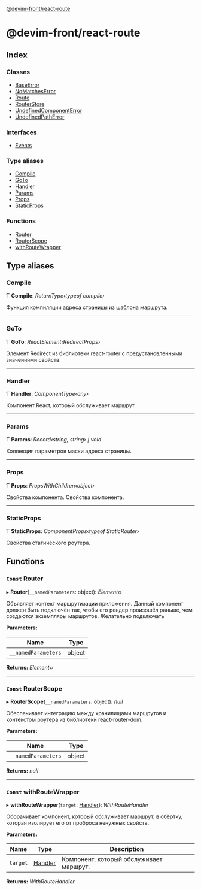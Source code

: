 [@devim-front/react-route](README.md)

# @devim-front/react-route

## Index

### Classes

* [BaseError](classes/baseerror.md)
* [NoMatchesError](classes/nomatcheserror.md)
* [Route](classes/route.md)
* [RouterStore](classes/routerstore.md)
* [UndefinedComponentError](classes/undefinedcomponenterror.md)
* [UndefinedPathError](classes/undefinedpatherror.md)

### Interfaces

* [Events](interfaces/events.md)

### Type aliases

* [Compile](README.md#markdown-header-compile)
* [GoTo](README.md#markdown-header-goto)
* [Handler](README.md#markdown-header-handler)
* [Params](README.md#markdown-header-params)
* [Props](README.md#markdown-header-props)
* [StaticProps](README.md#markdown-header-staticprops)

### Functions

* [Router](README.md#markdown-header-const-router)
* [RouterScope](README.md#markdown-header-const-routerscope)
* [withRouteWrapper](README.md#markdown-header-const-withroutewrapper)

## Type aliases

### <a id="markdown-header-compile" name="markdown-header-compile"></a>  Compile

Ƭ **Compile**: *ReturnType‹typeof compile›*

Функция компиляции адреса страницы из шаблона маршрута.

___

### <a id="markdown-header-goto" name="markdown-header-goto"></a>  GoTo

Ƭ **GoTo**: *ReactElement‹RedirectProps›*

Элемент Redirect из библиотеки react-router с предустановленными
значениями свойств.

___

### <a id="markdown-header-handler" name="markdown-header-handler"></a>  Handler

Ƭ **Handler**: *ComponentType‹any›*

Компонент React, который обслуживает маршрут.

___

### <a id="markdown-header-params" name="markdown-header-params"></a>  Params

Ƭ **Params**: *Record‹string, string› | void*

Коллекция параметров маски адреса страницы.

___

### <a id="markdown-header-props" name="markdown-header-props"></a>  Props

Ƭ **Props**: *PropsWithChildren‹object›*

Свойства компонента.
Свойства компонента.

___

### <a id="markdown-header-staticprops" name="markdown-header-staticprops"></a>  StaticProps

Ƭ **StaticProps**: *ComponentProps‹typeof StaticRouter›*

Свойства статического роутера.

## Functions

### <a id="markdown-header-const-router" name="markdown-header-const-router"></a> `Const` Router

▸ **Router**(`__namedParameters`: object): *Element‹›*

Объявляет контект маршрутизации приложения. Данный компонент должен быть
подключён так, чтобы его рендер произошёл раньше, чем создаются экземпляры
маршрутов. Желательно подключать

**Parameters:**

Name | Type |
------ | ------ |
`__namedParameters` | object |

**Returns:** *Element‹›*

___

### <a id="markdown-header-const-routerscope" name="markdown-header-const-routerscope"></a> `Const` RouterScope

▸ **RouterScope**(`__namedParameters`: object): *null*

Обеспечивает интеграцию между хранилищами маршрутов и контекстом роутера из
библиотеки react-router-dom.

**Parameters:**

Name | Type |
------ | ------ |
`__namedParameters` | object |

**Returns:** *null*

___

### <a id="markdown-header-const-withroutewrapper" name="markdown-header-const-withroutewrapper"></a> `Const` withRouteWrapper

▸ **withRouteWrapper**(`target`: [Handler](README.md#markdown-header-handler)): *WithRouteHandler*

Оборачивает компонент, который обслуживает маршрут, в обёртку, которая
изолирует его от проброса ненужных свойств.

**Parameters:**

Name | Type | Description |
------ | ------ | ------ |
`target` | [Handler](README.md#markdown-header-handler) | Компонент, который обслуживает маршрут.  |

**Returns:** *WithRouteHandler*
